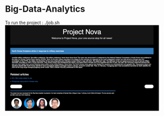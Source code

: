 # Big-Data-Analytics
To run the project : ./job.sh
<br>
<img src="https://github.com/csn92/Big-Data-Analytics/blob/master/screenshot.png"/>
<br>

